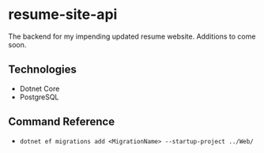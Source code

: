 # resume-site-api
The backend for my impending updated resume website. Additions to come soon.

## Technologies
* Dotnet Core
* PostgreSQL

## Command Reference
* `dotnet ef migrations add <MigrationName> --startup-project ../Web/`
